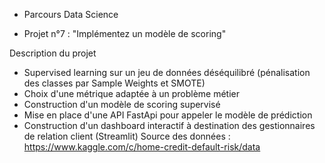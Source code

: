 * Parcours Data Science

* Projet n°7 : "Implémentez un modèle de scoring"

Description du projet
* Supervised learning sur un jeu de données déséquilibré (pénalisation des classes par Sample Weights et SMOTE)
* Choix d'une métrique adaptée à un problème métier 
* Construction d'un modèle de scoring supervisé
* Mise en place d'une API FastApi pour appeler le modèle de prédiction
* Construction d'un dashboard interactif à destination des gestionnaires de relation client (Streamlit)
Source des données : https://www.kaggle.com/c/home-credit-default-risk/data
